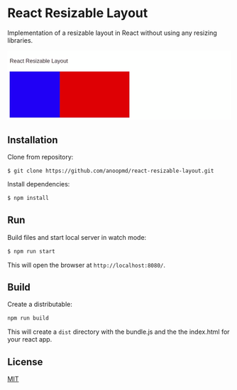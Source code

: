 # React Resizable Layout

Implementation of a resizable layout in React without using any resizing libraries.

![demo](demo/demo.gif)

## Installation
Clone from repository:
```
$ git clone https://github.com/anoopmd/react-resizable-layout.git
```
Install dependencies:
```js
$ npm install
```

## Run
Build files and start local server in watch mode:
```js
$ npm run start
```
This will open the browser at `http://localhost:8080/`.

## Build
Create a distributable:
```bash
npm run build
```
This will create a `dist` directory with the bundle.js and the the index.html for your react app.

## License
[MIT](LICENSE)
